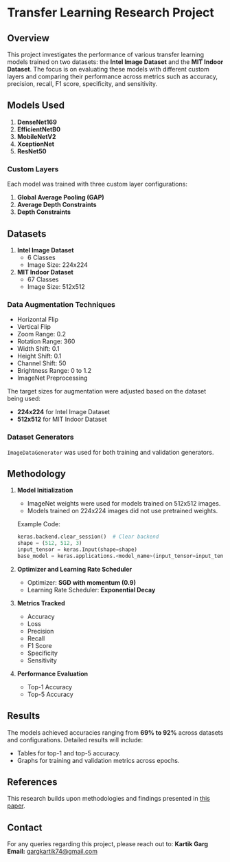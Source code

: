 # Transfer Learning Research Project

## Overview
This project investigates the performance of various transfer learning models trained on two datasets: the **Intel Image Dataset** and the **MIT Indoor Dataset**. The focus is on evaluating these models with different custom layers and comparing their performance across metrics such as accuracy, precision, recall, F1 score, specificity, and sensitivity.

## Models Used
1. **DenseNet169**
2. **EfficientNetB0**
3. **MobileNetV2**
4. **XceptionNet**
5. **ResNet50**

### Custom Layers
Each model was trained with three custom layer configurations:
1. **Global Average Pooling (GAP)**
2. **Average Depth Constraints**
3. **Depth Constraints**

## Datasets
1. **Intel Image Dataset**
   - 6 Classes
   - Image Size: 224x224
2. **MIT Indoor Dataset**
   - 67 Classes
   - Image Size: 512x512

### Data Augmentation Techniques
- Horizontal Flip
- Vertical Flip
- Zoom Range: 0.2
- Rotation Range: 360
- Width Shift: 0.1
- Height Shift: 0.1
- Channel Shift: 50
- Brightness Range: 0 to 1.2
- ImageNet Preprocessing

The target sizes for augmentation were adjusted based on the dataset being used:
- **224x224** for Intel Image Dataset
- **512x512** for MIT Indoor Dataset

### Dataset Generators
`ImageDataGenerator` was used for both training and validation generators.

## Methodology
1. **Model Initialization**
   - ImageNet weights were used for models trained on 512x512 images.
   - Models trained on 224x224 images did not use pretrained weights.

   Example Code:
   ```python
   keras.backend.clear_session()  # Clear backend
   shape = (512, 512, 3)
   input_tensor = keras.Input(shape=shape)
   base_model = keras.applications.<model_name>(input_tensor=input_tensor, weights='imagenet', include_top=False)
   ```

2. **Optimizer and Learning Rate Scheduler**
   - Optimizer: **SGD with momentum (0.9)**
   - Learning Rate Scheduler: **Exponential Decay**

3. **Metrics Tracked**
   - Accuracy
   - Loss
   - Precision
   - Recall
   - F1 Score
   - Specificity
   - Sensitivity

4. **Performance Evaluation**
   - Top-1 Accuracy
   - Top-5 Accuracy

## Results
The models achieved accuracies ranging from **69% to 92%** across datasets and configurations. Detailed results will include:
- Tables for top-1 and top-5 accuracy.
- Graphs for training and validation metrics across epochs.

## References
This research builds upon methodologies and findings presented in [this paper](https://arxiv.org/pdf/2104.12294).

## Contact
For any queries regarding this project, please reach out to:
**Kartik Garg**  
**Email:** gargkartik74@gmail.com  


